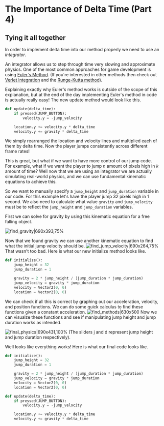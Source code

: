 # The Importance of Delta Time (Part 4)

## Tying it all together

In order to implement delta time into our method properly we need to use an *integrator*.  

An integrator allows us to step through time very slowing and approximate physics. One of the most common approaches for game development is using [Euler's Method](https://en.wikipedia.org/wiki/Euler_method). (If you're interested in other methods then check out [Verlet Integration](https://en.wikipedia.org/wiki/Verlet_integration) and the [Runge-Kutta method](https://en.wikipedia.org/wiki/Runge%E2%80%93Kutta_methods)).

Explaining exactly why Euler's method works is outside of the scope of this explanation, but at the end of the day implementing Euler's method in code is actually really easy! The new update method would look like this.

```python
def update(delta_time):
    if pressed(JUMP_BUTTON):
        velocity.y = -jump_velocity

    location.y += velocity.y * delta_time
    velocity.y += gravity * delta_time
```

We simply rearranged the location and velocity lines and multiplied each of them by delta time. Now the player jumps consistently across different frame rates!

This is great, but what if we want to have more control of our jump code. For example, what if we want the player to jump *n* amount of pixels high in *k* amount of time? Well now that we are using an integrator we are actually simulating real-world physics, and we can use fundamental kinematic equations to achieve this.

 So we want to manually specify a `jump_height` and `jump_duration` variable in our code. For this example let's have the player jump 32 pixels high in 1 second. We also need to calculate what value `gravity` and `jump_velocity` must be to reflect the `jump_height` and `jump_duration` variables.

First we can solve for gravity by using this kinematic equation for a free falling object.

![find_gravity|690x393,75%](upload://sauLGMcOX5t6V0BiFZ1GJCkLKiv.png)

Now that we found gravity we can use another kinematic equation to find what the initial jump velocity should be.
![find_jump_velocity|690x264,75%](upload://wfbKkiEFV6hsa7yoYQvFOYYdJhV.png)
That wasn't too bad. Here is what our new initialize method looks like.

```python
def initialize():
    jump_height = 32
    jump_duration = 1

    gravity = 2 * jump_height / (jump_duration * jump_duration)
    jump_velocity = gravity * jump_duration
    velocity = Vector2(0, 0)
    location = Vector2(0, 0)
```

We can check if all this is correct by graphing out our acceleration, velocity, and position functions. We can do some quick calculus to find these functions given a constant acceleration.
![find_methods|630x500](upload://mqhgW8X4bia99JVUA1V9Re39h2.png)
Now we can visualze these functions and see if manipulating jump height and jump duration works as intended.

![final_physics|690x431,100%](upload://Ak78ugY2mfNcMlOMYMDrGmmqnd6.gif)
(The sliders j and d represent jump height and jump duration respectively).

Well looks like everything works! Here is what our final code looks like.

```python
def initialize():
    jump_height = 32
    jump_duration = 1

    gravity = 2 * jump_height / (jump_duration * jump_duration)
    jump_velocity = gravity * jump_duration
    velocity = Vector2(0, 0)
    location = Vector2(0, 0)

def update(delta_time):
    if pressed(JUMP_BUTTON):
        velocity.y = -jump_velocity

    location.y += velocity.y * delta_time
    velocity.y += gravity * delta_time
```
